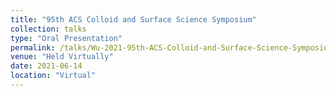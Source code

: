 ```yaml
---
title: "95th ACS Colloid and Surface Science Symposium"
collection: talks
type: "Oral Presentation"
permalink: /talks/Wu-2021-95th-ACS-Colloid-and-Surface-Science-Symposium
venue: "Held Virtually"
date: 2021-06-14
location: "Virtual"
---
```


